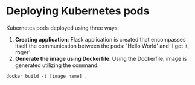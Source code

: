 # Deploying Kubernetes pods

Kubernetes pods deployed using three ways:
1. **Creating application**: Flask application is created that encompasses itself the communication between the pods: 'Hello World' and 'I got it, roger’
2. **Generate the image using Dockerfile**: Using the Dockerfile, image is generated utilizing the command:
`````
docker build -t [image name] .
``````
